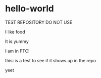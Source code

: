 # hello-world
TEST REPOSITORY DO NOT USE

I like food

It is yummy

I am in FTC!



thisi is a test to see if it shows up in the repo

yeet
